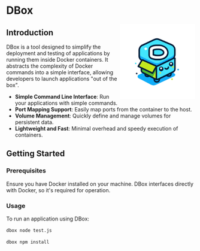 # DBox

<img src="./dbox.png" height="200px" align="right" width="200px">

## Introduction
DBox is a tool designed to simplify the deployment and testing of applications by running them inside Docker containers. It abstracts the complexity of Docker commands into a simple interface, allowing developers to launch applications "out of the box".
- **Simple Command Line Interface**: Run your applications with simple commands.
- **Port Mapping Support**: Easily map ports from the container to the host.
- **Volume Management**: Quickly define and manage volumes for persistent data.
- **Lightweight and Fast**: Minimal overhead and speedy execution of containers.

## Getting Started

### Prerequisites
Ensure you have Docker installed on your machine. DBox interfaces directly with Docker, so it's required for operation.

### Usage
To run an application using DBox:

```sh
dbox node test.js
```

```sh
dbox npm install
```